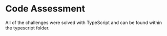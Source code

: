 # Code Assessment

All of the challenges were solved with TypeScript and can
be found within the typescript folder.
